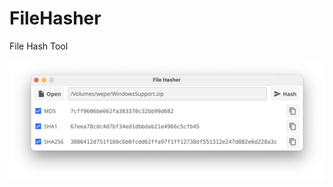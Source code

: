 # FileHasher

File Hash Tool

<p>
<a href="https://github.com/creamlike1024/FileHasher/blob/main/screenshot.png"><img src="https://github.com/creamlike1024/FileHasher/blob/main/screenshot.png?raw=true"></a>
</p>
